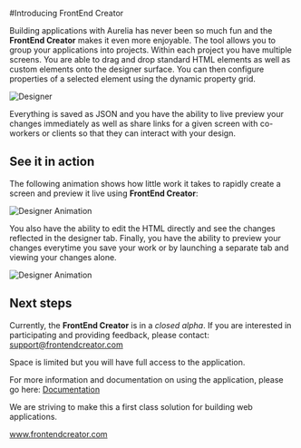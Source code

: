 #Introducing FrontEnd Creator

Building applications with Aurelia has never been so much fun and the **FrontEnd Creator** makes it even more enjoyable. The tool allows you to group your applications into projects. Within each project you have multiple screens. You are able to drag and drop standard HTML elements as well as custom elements onto the designer surface. You can then configure properties of a selected element using the dynamic property grid. 

![Designer](../../assets/images/designer-home.png)

Everything is saved as JSON and you have the ability to live preview your changes immediately as well as share links for a given screen with co-workers or clients so that they can interact with your design.

## See it in action

The following animation shows how little work it takes to rapidly create a screen and preview it live using **FrontEnd Creator**:

![Designer Animation](../../assets/images/frontendcreator.gif)

You also have the ability to edit the HTML directly and see the changes reflected in the designer tab. Finally, you have the ability to preview your changes everytime you save your work or by launching a separate tab and viewing  your changes alone.

![Designer Animation](../../assets/images/frontendcreator-html.gif)

## Next steps

Currently, the **FrontEnd Creator** is in a *closed alpha*. If you are interested in participating and providing feedback, please contact: <support@frontendcreator.com>

Space is limited but you will have full access to the application.

For more information and documentation on using the application, please go here: [ Documentation ](https://github.com/mattduffield/frontendcreator/wiki)

We are striving to make this a first class solution for building web applications.

[ www.frontendcreator.com ](http://www.frontendcreator.com)
